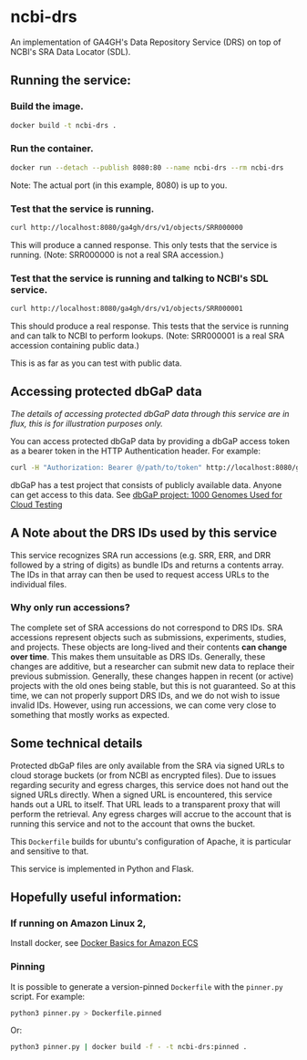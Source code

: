 # ncbi-drs

An implementation of GA4GH's Data Repository Service (DRS) on top of NCBI's SRA
Data Locator (SDL).

## Running the service:

### Build the image.
```sh
docker build -t ncbi-drs .
```

### Run the container.
```sh
docker run --detach --publish 8080:80 --name ncbi-drs --rm ncbi-drs
```
Note: The actual port (in this example, 8080) is up to you.

### Test that the service is running.
```sh
curl http://localhost:8080/ga4gh/drs/v1/objects/SRR000000
```
This will produce a canned response. This only tests that the service is
running. (Note: SRR000000 is not a real SRA accession.)

### Test that the service is running and talking to NCBI's SDL service.
```sh
curl http://localhost:8080/ga4gh/drs/v1/objects/SRR000001
```
This should produce a real response. This tests that the service is running and
can talk to NCBI to perform lookups. (Note: SRR000001 is a real SRA accession
containing public data.)

This is as far as you can test with public data.

## Accessing protected dbGaP data

*The details of accessing protected dbGaP data through this service are in flux,
this is for illustration purposes only.*

You can access protected dbGaP data by providing a dbGaP access token as a
bearer token in the HTTP Authentication header. For example:
```sh
curl -H "Authorization: Bearer @/path/to/token" http://localhost:8080/ga4gh/drs/v1/objects/SRR000001
```

dbGaP has a test project that consists of publicly available data. Anyone can
get access to this data. See [dbGaP project: 1000 Genomes Used for Cloud Testing](https://trace.ncbi.nlm.nih.gov/Traces/study/?dbgap_project=0)

## A Note about the DRS IDs used by this service

This service recognizes SRA run accessions (e.g. SRR, ERR, and DRR followed by a
string of digits) as bundle IDs and returns a contents array. The IDs in that
array can then be used to request access URLs to the individual files.

### Why only run accessions?

The complete set of SRA accessions do not correspond to DRS IDs. SRA accessions
represent objects such as submissions, experiments, studies, and projects. These
objects are long-lived and their contents **can change over time**. This makes
them unsuitable as DRS IDs. Generally, these changes are additive, but a
researcher can submit new data to replace their previous submission. Generally,
these changes happen in recent (or active) projects with the old ones being
stable, but this is not guaranteed. So at this time, we can not properly support
DRS IDs, and we do not wish to issue invalid IDs. However, using run accessions,
we can come very close to something that mostly works as expected.

## Some technical details

Protected dbGaP files are only available from the SRA via signed URLs to cloud
storage buckets (or from NCBI as encrypted files). Due to issues regarding
security and egress charges, this service does not hand out the signed URLs
directly. When a signed URL is encountered, this service hands out a URL to
itself. That URL leads to a transparent proxy that will perform the retrieval.
Any egress charges will accrue to the account that is running this service and
not to the account that owns the bucket.

This `Dockerfile` builds for ubuntu's configuration of Apache, it is particular
and sensitive to that.

This service is implemented in Python and Flask.

## Hopefully useful information:

### If running on Amazon Linux 2,

Install docker, see [Docker Basics for Amazon ECS](https://docs.aws.amazon.com/AmazonECS/latest/developerguide/docker-basics.html)

### Pinning

It is possible to generate a version-pinned `Dockerfile` with the `pinner.py` script. For example:
```sh
python3 pinner.py > Dockerfile.pinned
```
Or:
```sh
python3 pinner.py | docker build -f - -t ncbi-drs:pinned .
```
